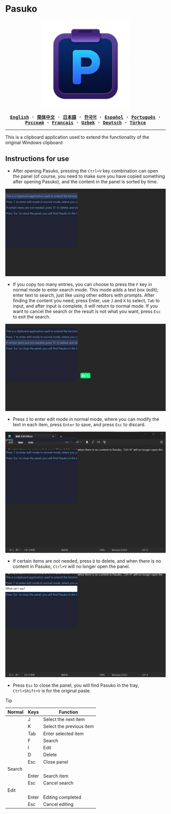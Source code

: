 # Pasuko

<p align="center" style="text-align: center">
  <img src="./assets/images/logo.png" width="55%"><br/>
</p>

<div align="center">
<strong>
<samp>

[English](README.md) · [简体中文](README.zh.md) · [日本語](README.ja.md) ·
[한국어](README.ko.md) · [Español](README.es.md) · [Português](README.pt-br.md) ·
[Русский](README.ru.md) · [Francais](README.fr.md) · [Uzbek](README.uz.md) · [Deutsch](README.de.md) ·
[Türkçe](README.tr.md)

</samp>
</strong>
</div>

---
This is a clipboard application used to extend the functionality of the original Windows clipboard

## Instructions for use

- After opening Pasuko, pressing the `Ctrl+V` key combination can open the panel (of course, you need to make sure you have copied something after opening Pasuko), and the content in the panel is sorted by time.

![pic1](./assets/images/pic1.png)

- If you copy too many entries, you can choose to press the `F` key in normal mode to enter search mode. This mode adds a text box (edit); enter text to search, just like using other editors with prompts. After finding the content you need, press Enter, use `J` and `K` to select, `Tab` to input, and after input is complete, it will return to normal mode. If you want to cancel the search or the result is not what you want, press `Esc` to exit the search.

![pic2](./assets/images/pic2.png)

- Press `I` to enter edit mode in normal mode, where you can modify the text in each item, press `Enter` to save, and press `Esc` to discard.

![pic3](./assets/images/pic3.png)

- If certain items are not needed, press `D` to delete, and when there is no content in Pasuko, `Ctrl+V` will no longer open the panel.

![pic4](./assets/images/pic4.png)

- Press `Esc` to close the panel, you will find Pasuko in the tray, `Ctrl+Shift+V` is for the original paste.

> [!TIP]
> |Normal|Keys|Function|
> |---|---|---|
> ||J|Select the next item|
> ||K|Select the previous item|
> ||Tab|Enter selected item|
> ||F|Search|
> ||I|Edit|
> ||D|Delete|
> ||Esc|Close panel|
> |Search|||
> ||Enter|Search item|
> ||Esc|Cancel search|
> |Edit|||
> ||Enter|Editing completed|
> ||Esc|Cancel editing|
